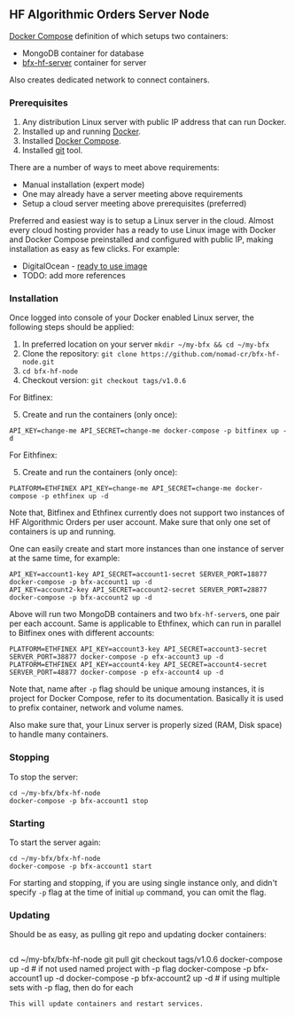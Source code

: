 ## HF Algorithmic Orders Server Node

[Docker Compose](https://docs.docker.com/compose/overview/) definition of which
setups two containers:

* MongoDB container for database
* [bfx-hf-server](https://github.com/nomad-cr/bfx-hf-node/tree/master/bfx-hf-server) container for server

Also creates dedicated network to connect containers.

### Prerequisites

1. Any distribution Linux server with public IP address that can run Docker.
2. Installed up and running [Docker](https://docs.docker.com/).
3. Installed [Docker Compose](https://docs.docker.com/compose/overview/).
4. Installed [git](https://git-scm.com/) tool.

There are a number of ways to meet above requirements:
* Manual installation (expert mode)
* One may already have a server meeting above requirements
* Setup a cloud server meeting above prerequisites (preferred)

Preferred and easiest way is to setup a Linux server in the cloud.
Almost every cloud hosting provider has a ready to use Linux image
with Docker and Docker Compose preinstalled and configured with
public IP, making installation as easy as few clicks. For example:
* DigitalOcean - [ready to use image](https://www.digitalocean.com/products/one-click-apps/docker/)
* TODO: add more references

### Installation

Once logged into console of your Docker enabled Linux server, the following
steps should be applied:

1. In preferred location on your server `mkdir ~/my-bfx && cd ~/my-bfx`
2. Clone the repository: `git clone https://github.com/nomad-cr/bfx-hf-node.git`
3. `cd bfx-hf-node`
4. Checkout version: `git checkout tags/v1.0.6`

For Bitfinex:

5. Create and run the containers (only once):
```
API_KEY=change-me API_SECRET=change-me docker-compose -p bitfinex up -d
```

For Eithfinex:

5. Create and run the containers (only once):
```
PLATFORM=ETHFINEX API_KEY=change-me API_SECRET=change-me docker-compose -p ethfinex up -d
```

Note that, Bitfinex and Ethfinex currently does not support two instances of HF
Algorithmic Orders per user account. Make sure that only one set of containers
is up and running.
 
One can easily create and start more instances than one instance of server at the same time, for example:
```
API_KEY=account1-key API_SECRET=account1-secret SERVER_PORT=18877 docker-compose -p bfx-account1 up -d
API_KEY=account2-key API_SECRET=account2-secret SERVER_PORT=28877 docker-compose -p bfx-account2 up -d
```
Above will run two MongoDB containers and two `bfx-hf-server`s, one pair per each account.
Same is applicable to Ethfinex, which can run in parallel to Bitfinex ones with different accounts:
```
PLATFORM=ETHFINEX API_KEY=account3-key API_SECRET=account3-secret SERVER_PORT=38877 docker-compose -p efx-account3 up -d
PLATFORM=ETHFINEX API_KEY=account4-key API_SECRET=account4-secret SERVER_PORT=48877 docker-compose -p efx-account4 up -d
```

Note that, name after `-p` flag should be unique amoung instances, it is project for Docker Compose,
refer to its documentation. Basically it is used to prefix container, network and volume names.

Also make sure that, your Linux server is properly sized (RAM, Disk space) to handle many containers.

### Stopping

To stop the server:

```
cd ~/my-bfx/bfx-hf-node
docker-compose -p bfx-account1 stop
```

### Starting

To start the server again:

```
cd ~/my-bfx/bfx-hf-node
docker-compose -p bfx-account1 start
```

For starting and stopping, if you are using single instance only, and didn't specify `-p` flag
at the time of initial `up` command, you can omit the flag.


### Updating

Should be as easy, as pulling git repo and updating docker containers:
```
```
cd ~/my-bfx/bfx-hf-node
git pull
git checkout tags/v1.0.6
docker-compose up -d # if not used named project with -p flag
docker-compose -p bfx-account1 up -d
docker-compose -p bfx-account2 up -d # if using multiple sets with -p flag, then do for each
```
This will update containers and restart services.

